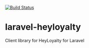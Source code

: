 [![Build Status](https://travis-ci.org/Sydgren/heyloyalty.svg?branch=develop)](https://travis-ci.org/Sydgren/heyloyalty)
# laravel-heyloyalty
Client library for HeyLoyalty for Laravel
